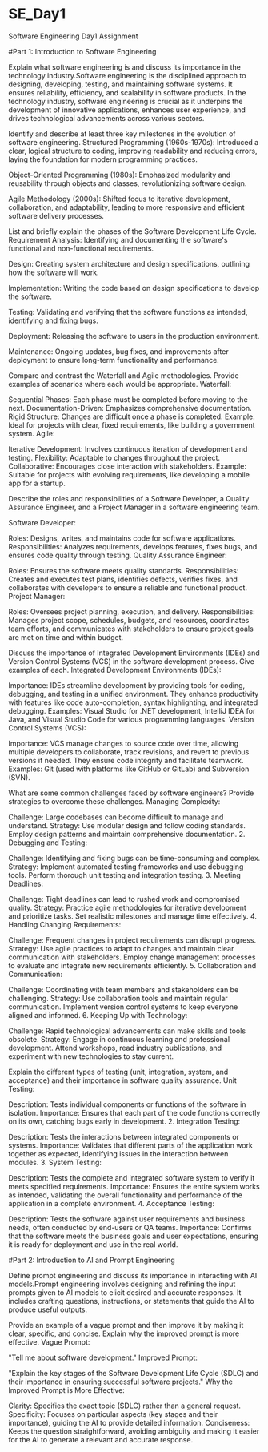 # SE_Day1
Software Engineering Day1 Assignment

#Part 1: Introduction to Software Engineering

Explain what software engineering is and discuss its importance in the technology industry.Software engineering is the disciplined approach to designing, developing, testing, and maintaining software systems. It ensures reliability, efficiency, and scalability in software products. In the technology industry, software engineering is crucial as it underpins the development of innovative applications, enhances user experience, and drives technological advancements across various sectors.


Identify and describe at least three key milestones in the evolution of software engineering.
Structured Programming (1960s-1970s): Introduced a clear, logical structure to coding, improving readability and reducing errors, laying the foundation for modern programming practices.

Object-Oriented Programming (1980s): Emphasized modularity and reusability through objects and classes, revolutionizing software design.

Agile Methodology (2000s): Shifted focus to iterative development, collaboration, and adaptability, leading to more responsive and efficient software delivery processes.

List and briefly explain the phases of the Software Development Life Cycle.
Requirement Analysis: Identifying and documenting the software's functional and non-functional requirements.

Design: Creating system architecture and design specifications, outlining how the software will work.

Implementation: Writing the code based on design specifications to develop the software.

Testing: Validating and verifying that the software functions as intended, identifying and fixing bugs.

Deployment: Releasing the software to users in the production environment.

Maintenance: Ongoing updates, bug fixes, and improvements after deployment to ensure long-term functionality and performance.


Compare and contrast the Waterfall and Agile methodologies. Provide examples of scenarios where each would be appropriate.
Waterfall:

Sequential Phases: Each phase must be completed before moving to the next.
Documentation-Driven: Emphasizes comprehensive documentation.
Rigid Structure: Changes are difficult once a phase is completed.
Example: Ideal for projects with clear, fixed requirements, like building a government system.
Agile:

Iterative Development: Involves continuous iteration of development and testing.
Flexibility: Adaptable to changes throughout the project.
Collaborative: Encourages close interaction with stakeholders.
Example: Suitable for projects with evolving requirements, like developing a mobile app for a startup.

Describe the roles and responsibilities of a Software Developer, a Quality Assurance Engineer, and a Project Manager in a software engineering team.

Software Developer:

Roles: Designs, writes, and maintains code for software applications.
Responsibilities: Analyzes requirements, develops features, fixes bugs, and ensures code quality through testing.
Quality Assurance Engineer:

Roles: Ensures the software meets quality standards.
Responsibilities: Creates and executes test plans, identifies defects, verifies fixes, and collaborates with developers to ensure a reliable and functional product.
Project Manager:

Roles: Oversees project planning, execution, and delivery.
Responsibilities: Manages project scope, schedules, budgets, and resources, coordinates team efforts, and communicates with stakeholders to ensure project goals are met on time and within budget.





Discuss the importance of Integrated Development Environments (IDEs) and Version Control Systems (VCS) in the software development process. Give examples of each.
Integrated Development Environments (IDEs):

Importance: IDEs streamline development by providing tools for coding, debugging, and testing in a unified environment. They enhance productivity with features like code auto-completion, syntax highlighting, and integrated debugging.
Examples: Visual Studio for .NET development, IntelliJ IDEA for Java, and Visual Studio Code for various programming languages.
Version Control Systems (VCS):

Importance: VCS manage changes to source code over time, allowing multiple developers to collaborate, track revisions, and revert to previous versions if needed. They ensure code integrity and facilitate teamwork.
Examples: Git (used with platforms like GitHub or GitLab) and Subversion (SVN).







What are some common challenges faced by software engineers? Provide strategies to overcome these challenges.
Managing Complexity:

Challenge: Large codebases can become difficult to manage and understand.
Strategy: Use modular design and follow coding standards. Employ design patterns and maintain comprehensive documentation.
2. Debugging and Testing:

Challenge: Identifying and fixing bugs can be time-consuming and complex.
Strategy: Implement automated testing frameworks and use debugging tools. Perform thorough unit testing and integration testing.
3. Meeting Deadlines:

Challenge: Tight deadlines can lead to rushed work and compromised quality.
Strategy: Practice agile methodologies for iterative development and prioritize tasks. Set realistic milestones and manage time effectively.
4. Handling Changing Requirements:

Challenge: Frequent changes in project requirements can disrupt progress.
Strategy: Use agile practices to adapt to changes and maintain clear communication with stakeholders. Employ change management processes to evaluate and integrate new requirements efficiently.
5. Collaboration and Communication:

Challenge: Coordinating with team members and stakeholders can be challenging.
Strategy: Use collaboration tools and maintain regular communication. Implement version control systems to keep everyone aligned and informed.
6. Keeping Up with Technology:

Challenge: Rapid technological advancements can make skills and tools obsolete.
Strategy: Engage in continuous learning and professional development. Attend workshops, read industry publications, and experiment with new technologies to stay current.




Explain the different types of testing (unit, integration, system, and acceptance) and their importance in software quality assurance.
Unit Testing:

Description: Tests individual components or functions of the software in isolation.
Importance: Ensures that each part of the code functions correctly on its own, catching bugs early in development.
2. Integration Testing:

Description: Tests the interactions between integrated components or systems.
Importance: Validates that different parts of the application work together as expected, identifying issues in the interaction between modules.
3. System Testing:

Description: Tests the complete and integrated software system to verify it meets specified requirements.
Importance: Ensures the entire system works as intended, validating the overall functionality and performance of the application in a complete environment.
4. Acceptance Testing:

Description: Tests the software against user requirements and business needs, often conducted by end-users or QA teams.
Importance: Confirms that the software meets the business goals and user expectations, ensuring it is ready for deployment and use in the real world.

#Part 2: Introduction to AI and Prompt Engineering


Define prompt engineering and discuss its importance in interacting with AI models.Prompt engineering involves designing and refining the input prompts given to AI models to elicit desired and accurate responses. It includes crafting questions, instructions, or statements that guide the AI to produce useful outputs.


Provide an example of a vague prompt and then improve it by making it clear, specific, and concise. Explain why the improved prompt is more effective.
Vague Prompt:

"Tell me about software development."
Improved Prompt:

"Explain the key stages of the Software Development Life Cycle (SDLC) and their importance in ensuring successful software projects."
Why the Improved Prompt is More Effective:

Clarity: Specifies the exact topic (SDLC) rather than a general request.
Specificity: Focuses on particular aspects (key stages and their importance), guiding the AI to provide detailed information.
Conciseness: Keeps the question straightforward, avoiding ambiguity and making it easier for the AI to generate a relevant and accurate response.






